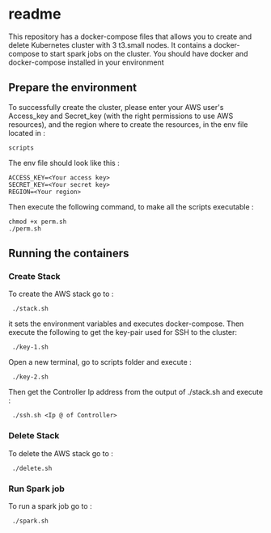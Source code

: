 # readme

This repository has a docker-compose files that allows you to create and delete Kubernetes cluster with 3 t3.small nodes. It contains a docker-compose to start spark jobs on the cluster.
You should have docker and docker-compose installed in your environment


## Prepare the environment

To successfully create the cluster, please enter your AWS user's Access_key and Secret_key (with the right permissions to use AWS resources), and the region where to create the resources, in the env file located in :
```
scripts
```
The env file should look like this :
```
ACCESS_KEY=<Your access key>
SECRET_KEY=<Your secret key>
REGION=<Your region>
```
Then execute the following command, to make all the scripts executable :
```
chmod +x perm.sh
./perm.sh
```
## Running the containers

### Create Stack

To create the AWS stack go to :
```
 ./stack.sh
```
it sets the environment variables and executes docker-compose.
Then execute the following to get the key-pair used for SSH to the cluster:
```
 ./key-1.sh
```
Open a new terminal, go to scripts folder and execute :
```
 ./key-2.sh
```
Then get the Controller Ip address from the output of ./stack.sh and execute :
```
 ./ssh.sh <Ip @ of Controller>
```
### Delete Stack

To delete the AWS stack go to :
```
 ./delete.sh
```

### Run Spark job

To run a spark job go to :
```
 ./spark.sh
```

